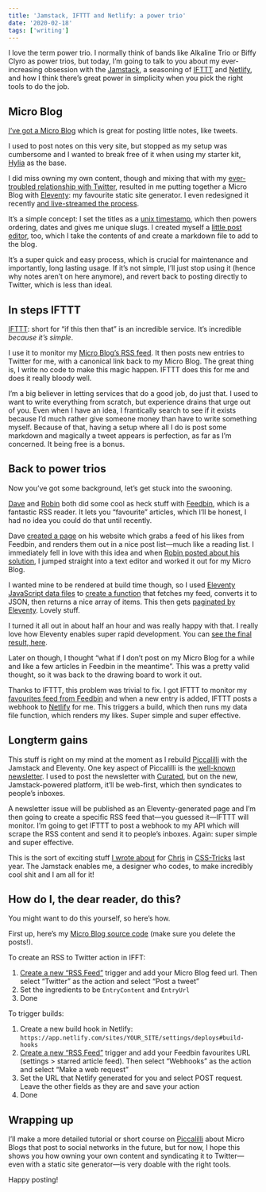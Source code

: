 ```yaml
---
title: 'Jamstack, IFTTT and Netlify: a power trio'
date: '2020-02-18'
tags: ['writing']
---
```


I love the term power trio. I normally think of bands like Alkaline Trio or Biffy Clyro as power trios, but today, I’m going to talk to you about my ever-increasing obsession with the [Jamstack](https://jamstack.org/), a seasoning of [IFTTT](ifttt.com) and [Netlify](//netlify.com), and how I think there’s great power in simplicity when you pick the right tools to do the job.

## Micro Blog

[I’ve got a Micro Blog](https://microblog.hankchizljaw.com/) which is great for posting little notes, like tweets.

I used to post notes on this very site, but stopped as my setup was cumbersome and I wanted to break free of it when using my starter kit, [Hylia](https://hylia.website/) as the base.

I did miss owning my own content, though and mixing that with my [ever-troubled relationship with Twitter](https://hankchizljaw.com/wrote/hello-i'm-andy-and-i'm-addicted-to-twitter/), resulted in me putting together a Micro Blog with [Eleventy](//11ty.dev): my favourite static site generator. I even redesigned it recently [and live-streamed the process](https://www.twitch.tv/videos/551830940).

It’s a simple concept: I set the titles as a [unix timestamp](https://en.wikipedia.org/wiki/Unix_time), which then powers ordering, dates and gives me unique slugs. I created myself a [little post editor](https://post.hankchizljaw.com/), too, which I take the contents of and create a markdown file to add to the blog.

It’s a super quick and easy process, which is crucial for maintenance and importantly, long lasting usage. If it’s not simple, I’ll just stop using it (hence why notes aren’t on here anymore), and revert back to posting directly to Twitter, which is less than ideal.

## In steps IFTTT

[IFTTT](https://ifttt.com/): short for “if this then that” is an incredible service. It’s incredible _because it’s simple_.

I use it to monitor my [Micro Blog’s RSS feed](https://microblog.hankchizljaw.com/feed.xml). It then posts new entries to Twitter for me, with a canonical link back to my Micro Blog. The great thing is, I write no code to make this magic happen. IFTTT does this for me and does it really bloody well.

I’m a big believer in letting services that do a good job, do just that. I used to want to write everything from scratch, but experience drains that urge out of you. Even when I have an idea, I frantically search to see if it exists because I’d much rather give someone money than have to write something myself. Because of that, having a setup where all I do is post some markdown and magically a tweet appears is perfection, as far as I’m concerned. It being free is a bonus.

## Back to power trios

Now you’ve got some background, let’s get stuck into the swooning.

[Dave](https://daverupert.com) and [Robin](https://www.robinrendle.com) both did some cool as heck stuff with [Feedbin](//feedbin.com), which is a fantastic RSS reader. It lets you “favourite” articles, which I’ll be honest, I had no idea you could do that until recently.

Dave [created a page](https://daverupert.com/likes/) on his website which grabs a feed of his likes from Feedbin, and renders them out in a nice post list—much like a reading list. I immediately fell in love with this idea and when [Robin posted about his solution](https://www.robinrendle.com/notes/rss-favorites.html), I jumped straight into a text editor and worked it out for my Micro Blog.

I wanted mine to be rendered at build time though, so I used [Eleventy JavaScript data files](https://www.11ty.dev/docs/data-js/) to [create a function](https://github.com/hankchizljaw/microblog/blob/master/src/_data/likes.js) that fetches my feed, converts it to JSON, then returns a nice array of items. This then gets [paginated by Eleventy](https://www.11ty.dev/docs/pagination/#paging-an-array). Lovely stuff.

I turned it all out in about half an hour and was really happy with that. I really love how Eleventy enables super rapid development. You can [see the final result, here](https://microblog.hankchizljaw.com/likes/0/).

Later on though, I thought “what if I don’t post on my Micro Blog for a while and like a few articles in Feedbin in the meantime”. This was a pretty valid thought, so it was back to the drawing board to work it out.

Thanks to IFTTT, this problem was trivial to fix. I got IFTTT to monitor my [favourites feed from Feedbin](https://feedbin.com/starred/91894d3eb1e30664631b3d475c213f5e.xml) and when a new entry is added, IFTTT posts a webhook to [Netlify](//netlify.com) for me. This triggers a build, which then runs my data file function, which renders my likes. Super simple and super effective.

## Longterm gains

This stuff is right on my mind at the moment as I rebuild [Piccalilli](https://hankchizljaw.com/wrote/piccalilli:-the-future/) with the Jamstack and Eleventy. One key aspect of Piccalilli is the [well-known newsletter](//piccalil.li). I used to post the newsletter with [Curated](https://curated.co/), but on the new, Jamstack-powered platform, it’ll be web-first, which then syndicates to people’s inboxes.

A newsletter issue will be published as an Eleventy-generated page and I’m then going to create a specific RSS feed that—you guessed it—IFTTT will monitor. I’m going to get IFTTT to post a webhook to my API which will scrape the RSS content and send it to people’s inboxes. Again: super simple and super effective.

This is the sort of exciting stuff [I wrote about](https://css-tricks.com/the-future-is-bright-because-the-future-is-static/) for [Chris](https://chriscoyier.net/) in [CSS-Tricks](https://css-tricks.com/) last year. The Jamstack enables me, a designer who codes, to make incredibly cool shit and I am all for it!

## How do I, the dear reader, do this?

You might want to do this yourself, so here’s how.

First up, here’s my [Micro Blog source code](https://github.com/hankchizljaw/microblog) (make sure you delete the posts!).

To create an RSS to Twitter action in IFFT:

1. [Create a new “RSS Feed”](https://ifttt.com/create) trigger and add your Micro Blog feed url. Then select “Twitter” as the action and select “Post a tweet”
2. Set the ingredients to be `EntryContent` and `EntryUrl`
3. Done

To trigger builds:

1. Create a new build hook in Netlify: `https://app.netlify.com/sites/YOUR_SITE/settings/deploys#build-hooks`
2. [Create a new “RSS Feed”](https://ifttt.com/create) trigger and add your Feedbin favourites URL (settings > starred article feed). Then select “Webhooks” as the action and select “Make a web request”
3. Set the URL that Netlify generated for you and select POST request. Leave the other fields as they are and save your action
4. Done

## Wrapping up

I’ll make a more detailed tutorial or short course on [Piccalilli](//piccalil.li) about Micro Blogs that post to social networks in the future, but for now, I hope this shows you how owning your own content and syndicating it to Twitter—even with a static site generator—is very doable with the right tools.

Happy posting!

